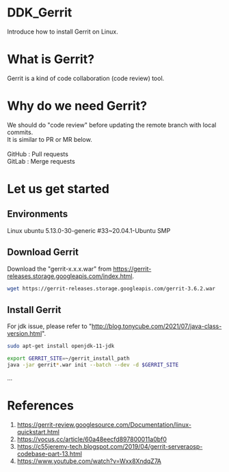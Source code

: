 # DDK_Gerrit
Introduce how to install Gerrit on Linux. </br>

# What is Gerrit?
Gerrit is a kind of code collaboration (code review) tool. </br>

# Why do we need Gerrit?
We should do "code review" before updating the remote branch with local commits. </br>
It is similar to PR or MR below. </br> 
</br>
GitHub : Pull requests </br>
GitLab : Merge requests </br>

# Let us get started

## Environments
Linux ubuntu 5.13.0-30-generic #33~20.04.1-Ubuntu SMP </br>

## Download Gerrit 
Download the "gerrit-x.x.x.war" from https://gerrit-releases.storage.googleapis.com/index.html. </br>

```sh
wget https://gerrit-releases.storage.googleapis.com/gerrit-3.6.2.war
```

## Install Gerrit
For jdk issue, please refer to "http://blog.tonycube.com/2021/07/java-class-version.html".
```sh
sudo apt-get install openjdk-11-jdk
```

```sh
export GERRIT_SITE=~/gerrit_install_path
java -jar gerrit*.war init --batch --dev -d $GERRIT_SITE
```

... </br>

# References
1. https://gerrit-review.googlesource.com/Documentation/linux-quickstart.html
2. https://vocus.cc/article/60a48eecfd897800011a0bf0
3. https://c55jeremy-tech.blogspot.com/2019/04/gerrit-serveraosp-codebase-part-13.html
4. https://www.youtube.com/watch?v=Wxx8XndqZ7A
